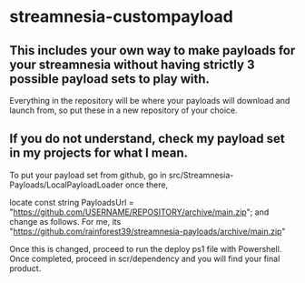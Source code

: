 # streamnesia-custompayload
This includes your own way to make payloads for your streamnesia without having strictly 3 possible payload sets to play with.
----------------------------
Everything in the repository will be where your payloads will download and launch from, so put these in a new repository of your choice. 

If you do not understand, check my payload set in my projects for what I mean.
----------------------------
To put your payload set from github, go in src/Streamnesia-Payloads/LocalPayloadLoader once there, 

locate const string PayloadsUrl = "https://github.com/USERNAME/REPOSITORY/archive/main.zip"; and change as follows.
For me, its "https://github.com/rainforest39/streamnesia-payloads/archive/main.zip"

Once this is changed, proceed to run the deploy ps1 file with Powershell. Once completed, proceed in scr/dependency and you will find your final product.
